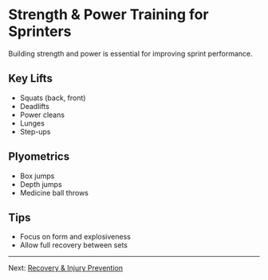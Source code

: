 # Strength & Power Training for Sprinters

Building strength and power is essential for improving sprint performance.

## Key Lifts
- Squats (back, front)
- Deadlifts
- Power cleans
- Lunges
- Step-ups

## Plyometrics
- Box jumps
- Depth jumps
- Medicine ball throws

## Tips
- Focus on form and explosiveness
- Allow full recovery between sets

---
Next: [Recovery & Injury Prevention](06_Recovery_and_Injury_Prevention.md)
